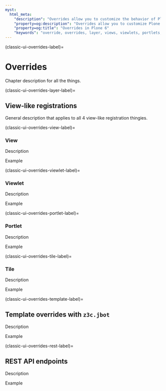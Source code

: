 ```yaml
---
myst:
  html_meta:
    "description": "Overrides allow you to customize the behavior of Plone by changing the way it works, or by changing the way it looks."
    "property=og:description": "Overrides allow you to customize Plone features."
    "property=og:title": "Overrides in Plone 6"
    "keywords": "override, overrides, layer, views, viewlets, portlets, z3c.jbot"
---
```


(classic-ui-overrides-label)=

# Overrides

Chapter description for all the things.


(classic-ui-overrides-layer-label)=

## View-like registrations

General description that applies to all 4 view-like registration thingies.


(classic-ui-overrides-view-label)=

### View

Description

Example


(classic-ui-overrides-viewlet-label)=

### Viewlet

Description

Example


(classic-ui-overrides-portlet-label)=

### Portlet

Description

Example


(classic-ui-overrides-tile-label)=

### Tile

Description

Example


(classic-ui-overrides-template-label)=

## Template overrides with `z3c.jbot`

Description

Example

(classic-ui-overrides-rest-label)=

## REST API endpoints

Description

Example